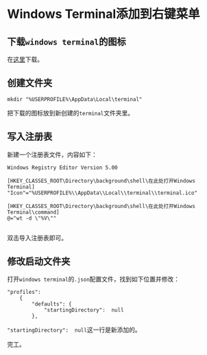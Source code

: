 # Windows Terminal添加到右键菜单

## 下载`windows terminal`的图标
在[这里](https://github.com/microsoft/terminal/tree/main/res)下载。

## 创建文件夹
```
mkdir "%USERPROFILE%\AppData\Local\terminal"
```
把下载的图标放到新创建的`terminal`文件夹里。

## 写入注册表

新建一个注册表文件，内容如下：
```
Windows Registry Editor Version 5.00

[HKEY_CLASSES_ROOT\Directory\background\shell\在此处打开Windows Terminal]
"Icon"="%USERPROFILE%\\AppData\\Local\\terminal\\terminal.ico"

[HKEY_CLASSES_ROOT\Directory\background\shell\在此处打开Windows Terminal\command]
@="wt -d \"%V\""


```
双击导入注册表即可。

## 修改启动文件夹
打开`windows terminal`的`.json`配置文件，找到如下位置并修改：
```
"profiles": 
    {
        "defaults": {
            "startingDirectory":  null
        },
```

`"startingDirectory":  null`这一行是新添加的。

完工。
